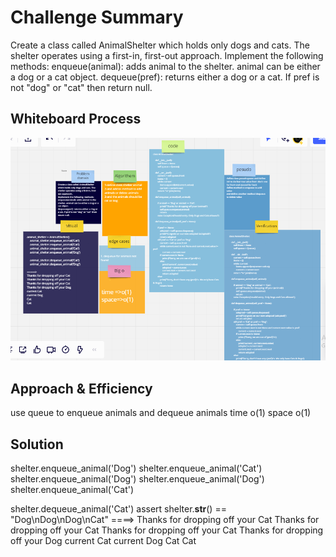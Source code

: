 # Challenge Summary
Create a class called AnimalShelter which holds only dogs and cats. The shelter operates using a first-in, first-out approach.
Implement the following methods:
enqueue(animal): adds animal to the shelter. animal can be either a dog or a cat object.
dequeue(pref): returns either a dog or a cat. If pref is not "dog" or "cat" then return null.


## Whiteboard Process
![img](cc12.png)

## Approach & Efficiency
use queue to enqueue animals and dequeue animals time o(1) space o(1)

## Solution
shelter.enqueue_animal('Dog')
  shelter.enqueue_animal('Cat')
  shelter.enqueue_animal('Dog')
  shelter.enqueue_animal('Dog')
  shelter.enqueue_animal('Cat')

  shelter.dequeue_animal('Cat')
  assert shelter.__str__() == "Dog\nDog\nDog\nCat"
  ====>
  Thanks for dropping off your Cat
Thanks for dropping off your Cat
Thanks for dropping off your Cat
Thanks for dropping off your Dog
current Cat
current Dog
Cat
Cat
